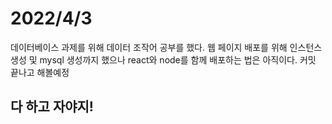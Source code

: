 # 2022/4/3
데이터베이스 과제를 위해 데이터 조작어 공부를 했다.
웹 페이지 배포를 위해 인스턴스 생성 및 mysql 생성까지 했으나 react와 node를 함께 배포하는 법은 아직이다.
커밋 끝나고 해볼예정
## 다 하고 자야지!